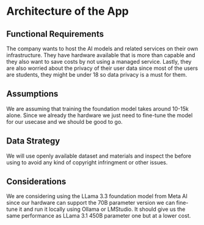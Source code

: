 # Architecture of the App

## Functional Requirements

The company wants to host the AI models and related services on their own infrastructure. They have hardware available that is more than capable and they also want to save costs by not using a managed service. Lastly, they are also worried about the privacy of their user data since most of the users are students, they might be under 18 so data privacy is a must for them.

## Assumptions

We are assuming that training the foundation model takes around 10-15k alone. Since we already the hardware we just need to fine-tune the model for our usecase and we should be good to go.

## Data Strategy

We will use openly available dataset and materials and inspect the before using to avoid any kind of copyright infringment or other issues.

## Considerations

We are considering using the LLama 3.3 foundation model from Meta AI since our hardware can support the 70B parameter version we can fine-tune it and run it locally using Ollama or LMStudio. It should give us the same performance as LLama 3.1 450B parameter one but at a lower cost.
